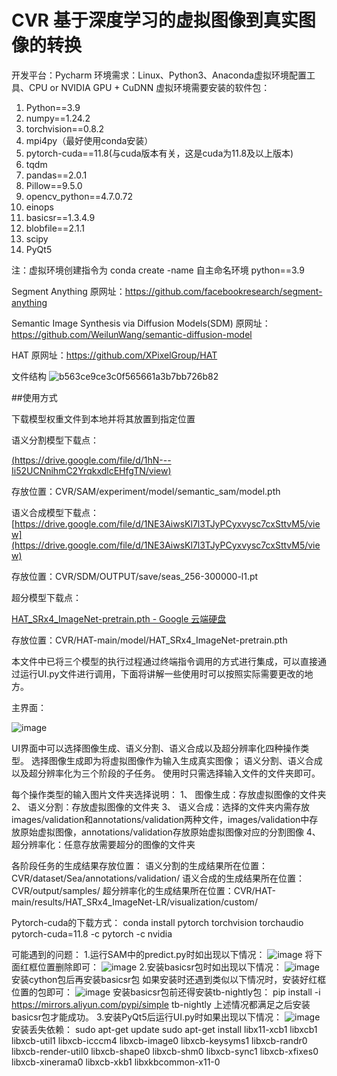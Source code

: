 # CVR 基于深度学习的虚拟图像到真实图像的转换
开发平台：Pycharm
环境需求：Linux、Python3、Anaconda虚拟环境配置工具、CPU or NVIDIA GPU + CuDNN
虚拟环境需要安装的软件包：
1.	Python==3.9
2.	numpy==1.24.2
3.	torchvision==0.8.2
4.	mpi4py（最好使用conda安装）
5.	pytorch-cuda==11.8(与cuda版本有关，这是cuda为11.8及以上版本)
6.	tqdm
7.	pandas==2.0.1
8.	Pillow==9.5.0
9.	opencv_python==4.7.0.72
10.	einops
11.	basicsr==1.3.4.9
12.	blobfile==2.1.1
13.	scipy
14.	PyQt5

注：虚拟环境创建指令为 conda create -name 自主命名环境 python==3.9

Segment Anything 原网址：https://github.com/facebookresearch/segment-anything

Semantic Image Synthesis via Diffusion Models(SDM) 原网址：https://github.com/WeilunWang/semantic-diffusion-model

HAT 原网址：https://github.com/XPixelGroup/HAT

文件结构
![b563ce9ce3c0f565661a3b7bb726b82](https://github.com/GAInuist/CVR/assets/157414652/917a99d6-26d2-4e4a-bb4f-fd5226a37ab5)

##使用方式

下载模型权重文件到本地并将其放置到指定位置

语义分割模型下载点：

[(https://drive.google.com/file/d/1hN---Ii52UCNnihmC2YrqkxdlcEHfgTN/view)](https://drive.google.com/file/d/1hN---Ii52UCNnihmC2YrqkxdlcEHfgTN/view)


存放位置：CVR/SAM/experiment/model/semantic_sam/model.pth


语义合成模型下载点：
[https://drive.google.com/file/d/1NE3AiwsKl7l3TJyPCyxvysc7cxSttvM5/view](https://drive.google.com/file/d/1NE3AiwsKl7l3TJyPCyxvysc7cxSttvM5/view)


存放位置：CVR/SDM/OUTPUT/save/seas_256-300000-l1.pt

超分模型下载点：


[HAT_SRx4_ImageNet-pretrain.pth - Google 云端硬盘](https://drive.google.com/file/d/1NKYfmexIQ3gXe3Td3ef5jXHXUGxJBJkg/view)


存放位置：CVR/HAT-main/model/HAT_SRx4_ImageNet-pretrain.pth

本文件中已将三个模型的执行过程通过终端指令调用的方式进行集成，可以直接通过运行UI.py文件进行调用，下面将讲解一些使用时可以按照实际需要更改的地方。

主界面：

![image](https://github.com/GAInuist/CVR/assets/157414652/2cd4fd43-d11c-41ad-b01f-97eb5161dc09)

UI界面中可以选择图像生成、语义分割、语义合成以及超分辨率化四种操作类型。
选择图像生成即为将虚拟图像作为输入生成真实图像；
语义分割、语义合成以及超分辨率化为三个阶段的子任务。
	使用时只需选择输入文件的文件夹即可。

每个操作类型的输入图片文件夹选择说明：
1、	图像生成：存放虚拟图像的文件夹
2、	语义分割：存放虚拟图像的文件夹
3、	语义合成：选择的文件夹内需存放images/validation和annotations/validation两种文件，images/validation中存放原始虚拟图像，annotations/validation存放原始虚拟图像对应的分割图像
4、	超分辨率化：任意存放需要超分的图像的文件夹

各阶段任务的生成结果存放位置：
	语义分割的生成结果所在位置：CVR/dataset/Sea/annotations/validation/
	语义合成的生成结果所在位置：CVR/output/samples/
	超分辨率化的生成结果所在位置：CVR/HAT-main/results/HAT_SRx4_ImageNet-LR/visualization/custom/

Pytorch-cuda的下载方式：
conda install pytorch torchvision torchaudio pytorch-cuda=11.8 -c pytorch -c nvidia

可能遇到的问题：
1.运行SAM中的predict.py时如出现以下情况：
 ![image](https://github.com/GAInuist/CVR/assets/157414652/065959af-aae8-4c0e-ac23-ce4f2ef55fb3)
将下面红框位置删除即可：
 ![image](https://github.com/GAInuist/CVR/assets/157414652/1684c29a-a629-48a8-b8c8-a1e399f1ff6e)
2.安装basicsr包时如出现以下情况：
 ![image](https://github.com/GAInuist/CVR/assets/157414652/6d12ef3e-5982-4322-9d05-6ebdda8f35bd)
	安装cython包后再安装basicsr包
	如果安装时还遇到类似以下情况时，安装好红框位置的包即可：
 ![image](https://github.com/GAInuist/CVR/assets/157414652/e2c52579-6f93-48f7-99b1-669a8efb111b)
	安装basicsr包前还得安装tb-nightly包：
pip install -i https://mirrors.aliyun.com/pypi/simple tb-nightly
上述情况都满足之后安装basicsr包才能成功。
	3.安装PyQt5后运行UI.py时如果出现以下情况：
 ![image](https://github.com/GAInuist/CVR/assets/157414652/f853ee75-9a4e-47c1-b522-1242d2326125)
	安装丢失依赖：
sudo apt-get update
sudo apt-get install libx11-xcb1 libxcb1 libxcb-util1 libxcb-icccm4 libxcb-image0 libxcb-keysyms1 libxcb-randr0 libxcb-render-util0 libxcb-shape0 libxcb-shm0 libxcb-sync1 libxcb-xfixes0 libxcb-xinerama0 libxcb-xkb1 libxkbcommon-x11-0

